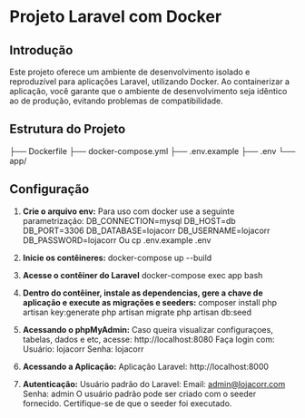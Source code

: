 # Projeto Laravel com Docker

## Introdução

Este projeto oferece um ambiente de desenvolvimento isolado e reproduzível para aplicações Laravel, utilizando Docker. Ao containerizar a aplicação, você garante que o ambiente de desenvolvimento seja idêntico ao de produção, evitando problemas de compatibilidade.

## Estrutura do Projeto

├── Dockerfile
├── docker-compose.yml
├── .env.example
├── .env
└── app/


## Configuração

1. **Crie o arquivo env:**
   Para uso com docker use a seguinte parametrização:
    DB_CONNECTION=mysql
    DB_HOST=db
    DB_PORT=3306
    DB_DATABASE=lojacorr
    DB_USERNAME=lojacorr
    DB_PASSWORD=lojacorr
 Ou
 cp .env.example .env

2. **Inicie os contêineres:**
docker-compose up --build

3. **Acesse o contêiner do Laravel**
docker-compose exec app bash

4. **Dentro do contêiner, instale as dependencias, gere a chave de aplicação e execute as migrações e seeders:**
composer install
php artisan key:generate
php artisan migrate
php artisan db:seed

5. **Acessando o phpMyAdmin:**
Caso queira visualizar configuraçoes, tabelas, dados e etc, acesse:
http://localhost:8080
Faça login com:
Usuário: lojacorr
Senha: lojacorr

6. **Acessando a Aplicação:**
Aplicação Laravel: http://localhost:8000

7. **Autenticação:**
Usuário padrão do Laravel:
Email: admin@lojacorr.com
Senha: admin
O usuário padrão pode ser criado com o seeder fornecido. Certifique-se de que o seeder foi executado.
